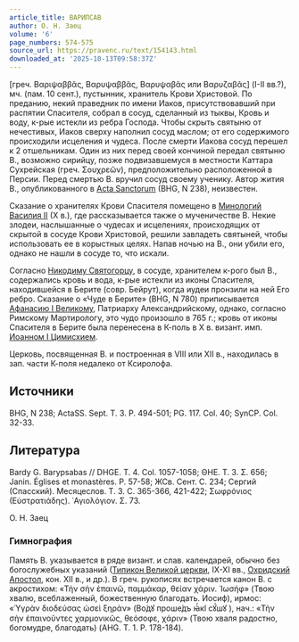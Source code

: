 ```yaml
---
article_title: ВАРИПСАВ
author: О. Н. Заец
volume: '6'
page_numbers: 574-575
source_url: https://pravenc.ru/text/154143.html
downloaded_at: '2025-10-13T09:58:37Z'
---
```


[греч. Βαριψαββᾶς, Βαρυψαββᾶς, Βαρυψαβᾶς или Βαρυζαβᾶς] (I-II вв.?), мч. (пам. 10 сент.), пустынник, хранитель Крови Христовой. По преданию, некий праведник по имени Иаков, присутствовавший при распятии Спасителя, собрал в сосуд, сделанный из тыквы, Кровь и воду, к-рые истекли из ребра Господа. Чтобы скрыть святыню от нечестивых, Иаков сверху наполнил сосуд маслом; от его содержимого происходили исцеления и чудеса. После смерти Иакова сосуд перешел к 2 отшельникам. Один из них перед своей кончиной передал святыню В., возможно сирийцу, позже подвизавшемуся в местности Каттара Сухрейская (греч. Σουχρεῶν), предположительно расположенной в Персии. Перед смертью В. вручил сосуд своему ученику. Автор жития В., опубликованного в [Acta Sanctorum](<https://pravenc.ru/text/Acta Sanctorum.html>) (BHG, N 238), неизвестен.

Сказание о хранителях Крови Спасителя помещено в [Минологий Василия II](<https://pravenc.ru/text/Минологий Василия II.html>) (X в.), где рассказывается также о мученичестве В. Некие злодеи, наслышанные о чудесах и исцелениях, происходящих от скрытой в сосуде Крови Христовой, решили завладеть святыней, чтобы использовать ее в корыстных целях. Напав ночью на В., они убили его, однако не нашли в сосуде то, что искали.

Согласно [Никодиму Святогорцу](<https://pravenc.ru/text/Никодим Святогорец.html>), в сосуде, хранителем к-рого был В., содержались кровь и вода, к-рые истекли из иконы Спасителя, находившейся в Берите (совр. Бейрут), когда иудеи пронзили на ней Его ребро. Сказание о «Чуде в Берите» (BHG, N 780) приписывается [Афанасию I Великому](<https://pravenc.ru/text/Афанасию I Великому.html>), Патриарху Александрийскому, однако, согласно Римскому Мартирологу, это чудо произошло в 765 г.; кровь от иконы Спасителя в Берите была перенесена в К-поль в X в. визант. имп. [Иоанном I Цимисхием](<https://pravenc.ru/text/Иоанном I Цимисхием.html>).

Церковь, посвященная В. и построенная в VIII или XII в., находилась в зап. части К-поля недалеко от Ксиролофа.

## Источники

BHG, N 238; ActaSS. Sept. T. 3. P. 494-501; PG. 117. Col. 40; SynCP. Col. 32-33.

## Литература

Bardy G. Barypsabas // DHGE. T. 4. Col. 1057-1058; ΘΗΕ. Τ. 3. Σ. 656; Janin. Églises et monastères. P. 57-58; ЖСв. Сент. С. 234; Сергий (Спасский). Месяцеслов. Т. 3. С. 365-366, 421-422; Σωφρόνιος (Εὐστρατιάδης). ῾Αγιολόγιον. Σ. 73.

О. Н. Заец 

### Гимнография

Память В. указывается в ряде визант. и слав. календарей, обычно без богослужебных указаний ([Типикон Великой церкви](<https://pravenc.ru/text/Типикон Великой церкви.html>), IX-XI вв., [Охридский Апостол](<https://pravenc.ru/text/Охридский Апостол.html>), кон. XII в., и др.). В греч. рукописях встречается канон В. с акростихом: «Τὴν σὴν ἐπαινῶ, παμμάκαρ, θείαν χάριν. ῾Ιωσήφ» (Твою хвалю, всеблаженный, божественную благодать. Иосиф), ирмос: «῾Υγρὰν διοδεύσας ὡσεὶ ξηρὰν» (<span class="cu">Во́дꙋ</span> <span class="cu">проше́дъ</span> <span class="cu">ꙗ҆́кl</span> <span class="cu">сꙋ́шꙋ</span> ), нач.: «Τὴν σὴν ἐπαινοῦντες χαρμονικῶς, θεόσοφε, χάριν» (Твою хваля радостно, богомудре, благодать) (AHG. T. 1. P. 178-184).
